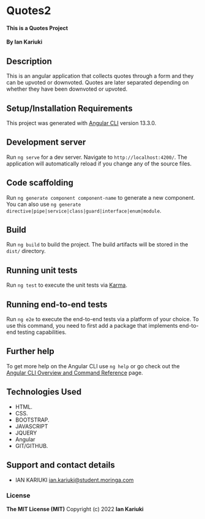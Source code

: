 # Quotes2
#### This is a Quotes Project
#### By **Ian Kariuki**
## Description
  This is an angular application that collects quotes through a form and they can be upvoted or downvoted. Quotes are later separated depending on whether they have been downvoted or upvoted.
## Setup/Installation Requirements
This project was generated with [Angular CLI](https://github.com/angular/angular-cli) version 13.3.0.

## Development server

Run `ng serve` for a dev server. Navigate to `http://localhost:4200/`. The application will automatically reload if you change any of the source files.

## Code scaffolding

Run `ng generate component component-name` to generate a new component. You can also use `ng generate directive|pipe|service|class|guard|interface|enum|module`.

## Build

Run `ng build` to build the project. The build artifacts will be stored in the `dist/` directory.

## Running unit tests

Run `ng test` to execute the unit tests via [Karma](https://karma-runner.github.io).

## Running end-to-end tests

Run `ng e2e` to execute the end-to-end tests via a platform of your choice. To use this command, you need to first add a package that implements end-to-end testing capabilities.

## Further help

To get more help on the Angular CLI use `ng help` or go check out the [Angular CLI Overview and Command Reference](https://angular.io/cli) page.
## Technologies Used
* HTML.
* CSS.
* BOOTSTRAP.
* JAVASCRIPT
* JQUERY
* Angular
* GIT/GITHUB.
## Support and contact details
* IAN KARIUKI ian.kariuki@student.moringa.com
### License
**The MIT License (MIT)**
Copyright (c) 2022 **Ian Kariuki**
